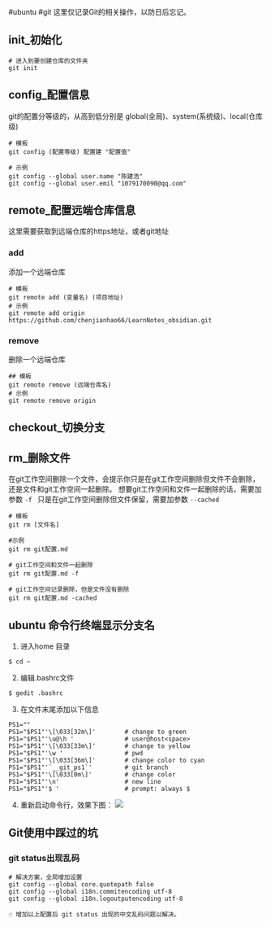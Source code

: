 #ubuntu #git
这里仅记录Git的相关操作，以防日后忘记。
## init_初始化
```
# 进入到要创建仓库的文件夹
git init
```

## config_配置信息
git的配置分等级的，从高到低分别是 global(全局)、system(系统级)、local(仓库级)
```
# 模板
git config (配置等级) 配置建 "配置值"

# 示例
git config --global user.name "陈建浩"
git config --global user.emil "1079170090@qq.com"
```

## remote_配置远端仓库信息
这里需要获取到远端仓库的https地址，或者git地址
### add
添加一个远端仓库
```
# 模板
git remote add (变量名) (项目地址)
# 示例
git remote add origin https://github.com/chenjianhao66/LearnNotes_obsidian.git
```
### remove
删除一个远端仓库
```
## 模板
git remote remove (远端仓库名)
# 示例
git remote remove origin
```

## checkout_切换分支

## rm_删除文件
在git工作空间删除一个文件，会提示你只是在git工作空间删除但文件不会删除，还是文件和git工作空间一起删除。
想要git工作空间和文件一起删除的话，需要加参数 `-f ` 
只是在git工作空间删除但文件保留，需要加参数 `--cached`
```
# 模板
git rm [文件名]

#示例
git rm git配置.md

# git工作空间和文件一起删除
git rm git配置.md -f

# git工作空间记录删除，但是文件没有删除
git rm git配置.md -cached
```

## ubuntu 命令行终端显示分支名
1. 进入home 目录
```
$ cd ~
```

 2. 编辑.bashrc文件
```
$ gedit .bashrc
```

3. 在文件末尾添加以下信息

```
PS1=""
PS1="$PS1"'\[\033[32m\]'        # change to green
PS1="$PS1"'\u@\h '              # user@host<space>
PS1="$PS1"'\[\033[33m\]'        # change to yellow
PS1="$PS1"'\w '                 # pwd
PS1="$PS1"'\[\033[36m\]'        # change color to cyan
PS1="$PS1"'`__git_ps1`'         # git branch
PS1="$PS1"'\[\033[0m\]'         # change color
PS1="$PS1"'\n'                  # new line
PS1="$PS1"'$ '                  # prompt: always $
```

4. 重新启动命令行，效果下图：
![](https://cdn.jsdelivr.net/gh/chenjianhao66/Myblog_picture-server/2021-08-14_16-48.png)




## Git使用中踩过的坑
### git status出现乱码
```
# 解决方案，全局增加设置
git config --global core.quotepath false
git config --global i18n.commitencoding utf-8
git config --global i18n.logoutputencoding utf-8

☝ 增加以上配置后 git status 出现的中文乱码问题以解决。
```



